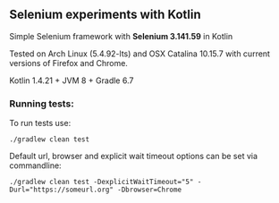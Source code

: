 ## Selenium experiments with Kotlin

Simple Selenium framework with **Selenium 3.141.59** in Kotlin

Tested on Arch Linux (5.4.92-lts) and OSX Catalina 10.15.7 with current versions of Firefox and Chrome.    

Kotlin 1.4.21 + JVM 8 + Gradle 6.7

### Running tests:
To run tests use:

`./gradlew clean test`

Default url, browser and explicit wait timeout options can be set via commandline:

`./gradlew clean test -DexplicitWaitTimeout="5" -Durl="https://someurl.org" -Dbrowser=Chrome`

